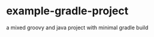 example-gradle-project
======================

a mixed groovy and java project with minimal gradle build